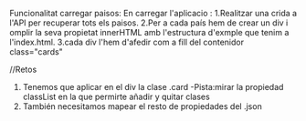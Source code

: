 
Funcionalitat carregar paisos: En  carregar l'aplicacio :
1.Realitzar una crida a l'API per recuperar tots els paisos.
2.Per a cada país hem de crear un div i omplir la seva propietat innerHTML amb l'estructura d'exmple que tenim a l'index.html.
3.cada div l'hem d'afedir com a fill del contenidor class="cards"

//Retos
1. Tenemos que aplicar en el div la clase .card -Pista:mirar la propiedad classList en la que permirte añadir y quitar clases
2. También necesitamos mapear el resto de propiedades del .json
